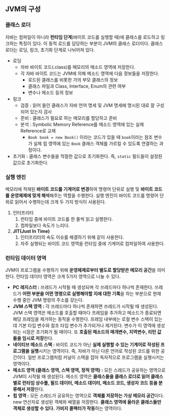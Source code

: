 ## JVM의 구성

### 클래스 로더

자바는 컴파일이 아니라 **런타임 단계**(바이트 코드를 실행할 때)에 클래스를 로드하고 링크하는 특징이 있다. 이 동적 로드를 담당하는 부분이 JVM의 클래스 로더이다. 클래스 로더는 로딩, 링크, 초기화 단계로 나뉘어져 있다.

- 로딩
    - 자바 바이트 코드(.class)를 메모리의 메소드 영역에 저장한다.
    - 각 자바 바이트 코드는 JVM에 의해 메소드 영역에 다음 정보들을 저장한다.
        - 로드된 클래스를 비롯한 가의 부모 클래스의 정보
        - 클래스 파일과 Class, Interface, Enum의 관련 여부
        - 변수나 메소드 등의 정보
- 링크
    - 검증 : 읽어 들인 클래스가 자바 언어 명세 및 JVM 명세에 명시된 대로 잘 구성되어 있는지 검사
    - 준비 : 클래스가 필요로 하는 메모리를 할당하고 준비
    - 분석 : Symbolic Memory Reference를 메소드 영역에 있는 실제 Reference로 교체
        - `Book book = new Book()` 이라는 코드가 있을 때 `book`이라는 참조 변수가 실제 힙 영역에 있는 `Book` 클래스 객체를 가르킬 수 있도록 연결하는 과정이다.
- 초기화 : 클래스 변수들을 적절한 값으로 초기화한다. 즉, `static` 필드들이 설정된 값으로 초기화한다.

### 실행 엔진

메모리에 적재된 **바이트 코드를 기계어로 변경**하여 명령어 단위로 실행 및 **바이트 코드를 운영체제에 맞게 해석**해주는 역할을 수행한다. 실행 엔진이 바이트 코드를 명령어 단위로 읽어서 수행하는데 크게 두 가지 방식이 사용된다.

1. 인터프리터
    1. 런타임 중에 바이트 코드를 한 줄씩 읽고 실행한다.
    2. 컴파일보다 속도가 느리다.
2. **JIT(Just In Time)**
    1. 인터프리터의 속도 이슈를 해결하기 위해 같이 사용한다.
    2. 자주 실행되는 바이트 코드 영역을 런타임 중에 기계어로 컴파일하여 사용한다.

### 런타임 데이터 영역

JVM이 프로그램을 수행하기 위해 **운영체제로부터 별도로 할당받은 메모리 공간**을 의미한다. 런타임 데이터 영역은 크게 5가지 영역으로 나눌 수 있다.

- **PC 레지스터 :** 쓰레드가 시작될 때 생성되며 각 쓰레드마다 하나씩 존재한다. 쓰레드가 **어떤 부분을 어떤 명령으로 실행해야할 지에 대한 기록**을 하는 부분으로 현재 수행 중인 JVM 명령의 주소를 갖는다.
- **JVM 스택 영역 :** 각 쓰레드마다 하나씩 존재하면 쓰레드가 시작될 때 생성된다. JVM 스택 영역은 메소드를 호출할 때마다 프레임을 추가하고 메소드가 종료되면 해당 프레임을 제거하는 동작을 수행한다. 프레임 내부에는 로컬 변수 스택이 있는데 기본 타입 변수와 참조 타입 변수가 추가되거나 제거된다. 변수가 이 영역에 생성되는 시점은 초기화가 될 때이다. 또 **호출된 메소드의 매개변수, 지역변수, 리턴 값 들을 임시로 저장**한다.
- **네이티브 메소드 스택 :** 바이트 코드가 아닌 **실제 실행할 수 있는 기계어로 작성된 프로그램을 실행**시키는 영역이다. 즉, 자바가 아닌 다른 언어로 작성된 코드를 위한 공간이다. 일반 프로그램처럼 커널이 스택을 잡아 독자적으로 프로그램을 실행시키는 영역이다.
- **메소드 영역 (클래스 영역, 스택 영역, 정적 영역) :** 모든 스레드가 공유하는 영역으로 JVM이 시작될 때 생성된다. 메소드 영역은 **클래스들을 클래스 로더로 읽어 클래스별로 런타임 상수풀, 필드 데이터, 메소드 데이터, 메소드 코드, 생성자 코드 등을 분류해서 저장**한다.
- **힙 영역 :** 모든 스레드가 공유하는 영역으로 **객체를 저장하는 가상 메모리 공간**이다. new 연산자로 생성된 객체와 배열을 저장한다. **클래스 영역에 올라온 클래스들만 객체로 생성할 수 있다.** **가비지 콜렉터가 작동**하는 영역이다.
